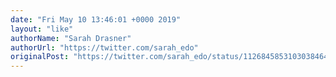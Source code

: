 ```yaml
---
date: "Fri May 10 13:46:01 +0000 2019"
layout: "like"
authorName: "Sarah Drasner"
authorUrl: "https://twitter.com/sarah_edo"
originalPost: "https://twitter.com/sarah_edo/status/1126845853103038464"
---
```

